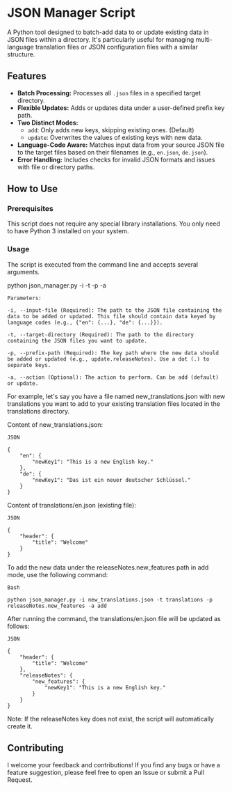 # JSON Manager Script

A Python tool designed to batch-add data to or update existing data in JSON files within a directory. It's particularly useful for managing multi-language translation files or JSON configuration files with a similar structure.

## Features

- **Batch Processing:** Processes all `.json` files in a specified target directory.
- **Flexible Updates:** Adds or updates data under a user-defined prefix key path.
- **Two Distinct Modes:**
    - `add`: Only adds new keys, skipping existing ones. (Default)
    - `update`: Overwrites the values of existing keys with new data.
- **Language-Code Aware:** Matches input data from your source JSON file to the target files based on their filenames (e.g., `en.json`, `de.json`).
- **Error Handling:** Includes checks for invalid JSON formats and issues with file or directory paths.

## How to Use

### Prerequisites

This script does not require any special library installations. You only need to have Python 3 installed on your system.

### Usage

The script is executed from the command line and accepts several arguments.

<in bash>
python json_manager.py -i <input_file> -t <target_directory> -p <prefix_path> -a <action>


    Parameters:

    -i, --input-file (Required): The path to the JSON file containing the data to be added or updated. This file should contain data keyed by language codes (e.g., {"en": {...}, "de": {...}}).

    -t, --target-directory (Required): The path to the directory containing the JSON files you want to update.

    -p, --prefix-path (Required): The key path where the new data should be added or updated (e.g., update.releaseNotes). Use a dot (.) to separate keys.

    -a, --action (Optional): The action to perform. Can be add (default) or update.

For example, let's say you have a file named new_translations.json with new translations you want to add to your existing translation files located in the translations directory.

Content of new_translations.json:

    JSON

    {
        "en": {
            "newKey1": "This is a new English key."
        },
        "de": {
            "newKey1": "Das ist ein neuer deutscher Schlüssel."
        }
    }
Content of translations/en.json (existing file):

    JSON

    {
        "header": {
            "title": "Welcome"
        }
    }
To add the new data under the releaseNotes.new_features path in add mode, use the following command:

    Bash

    python json_manager.py -i new_translations.json -t translations -p releaseNotes.new_features -a add
After running the command, the translations/en.json file will be updated as follows:

    JSON

    {
        "header": {
            "title": "Welcome"
        },
        "releaseNotes": {
            "new_features": {
                "newKey1": "This is a new English key."
            }
        }
    }
Note: If the releaseNotes key does not exist, the script will automatically create it.

## Contributing

I welcome your feedback and contributions! If you find any bugs or have a feature suggestion, please feel free to open an Issue or submit a Pull Request.
